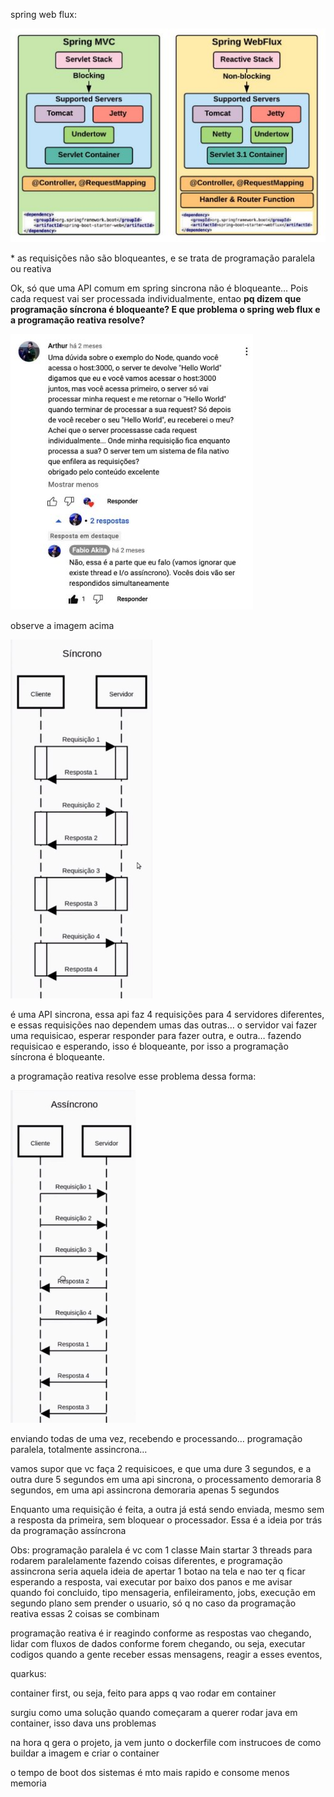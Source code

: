 ﻿spring web flux:

![](Aspose.Words.f1b35efc-300a-492b-8f64-10b5dc599dea.001.jpeg)

\* as requisições não são bloqueantes, e se trata de programação paralela ou reativa

Ok, só que uma API comum em spring sincrona não é bloqueante… Pois cada request vai ser processada individualmente, entao **pq dizem que programação síncrona é bloqueante? E que problema o spring web flux e a programação reativa resolve?**

![](Aspose.Words.f1b35efc-300a-492b-8f64-10b5dc599dea.002.jpeg)

observe a imagem acima

![](Aspose.Words.f1b35efc-300a-492b-8f64-10b5dc599dea.003.jpeg)

é uma API sincrona, essa api faz 4 requisições para 4 servidores diferentes, e essas requisições nao dependem umas das outras… o servidor vai fazer uma requisicao, esperar responder para fazer outra, e outra… fazendo requisicao e esperando, isso é bloqueante, por isso a programação síncrona é bloqueante.

a programação reativa resolve esse problema dessa forma:

![](Aspose.Words.f1b35efc-300a-492b-8f64-10b5dc599dea.004.jpeg)

enviando todas de uma vez, recebendo e processando… programação paralela, totalmente assincrona…

vamos supor que vc faça 2 requisicoes, e que uma dure 3 segundos, e a outra dure 5 segundos em uma api sincrona, o processamento demoraria 8 segundos, em uma api assincrona demoraria apenas 5 segundos

Enquanto uma requisição é feita, a outra já está sendo enviada, mesmo sem a resposta da primeira, sem bloquear o processador. Essa é a ideia por trás da programação assíncrona

Obs: programação paralela é vc com 1 classe Main startar 3 threads para rodarem paralelamente fazendo coisas diferentes, e programação assincrona seria aquela ideia de apertar 1 botao na tela e nao ter q ficar esperando a resposta, vai executar por baixo dos panos e me avisar quando foi concluido, tipo mensageria, enfileiramento, jobs, execução em segundo plano sem prender o usuario, só q no caso da programação reativa essas 2 coisas se combinam

programação reativa é ir reagindo conforme as respostas vao chegando, lidar com fluxos de dados conforme forem chegando, ou seja, executar codigos quando a gente receber essas mensagens, reagir a esses eventos,

quarkus:

container first, ou seja, feito para apps q vao rodar em container

surgiu como uma solução quando começaram a querer rodar java em container, isso dava uns problemas

na hora q gera o projeto, ja vem junto o dockerfile com instrucoes de como buildar a imagem e criar o container

o tempo de boot dos sistemas é mto mais rapido e consome menos memoria

